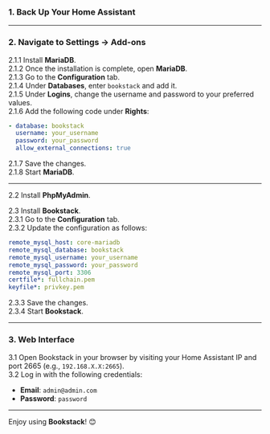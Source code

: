 ### 1. Back Up Your Home Assistant

---

### 2. Navigate to Settings → Add-ons  
2.1.1 Install **MariaDB**.  
2.1.2 Once the installation is complete, open **MariaDB**.  
2.1.3 Go to the **Configuration** tab.  
2.1.4 Under **Databases**, enter `bookstack` and add it.  
2.1.5 Under **Logins**, change the username and password to your preferred values.  
2.1.6 Add the following code under **Rights**:  
```yaml
- database: bookstack
  username: your_username
  password: your_password
  allow_external_connections: true
```
2.1.7 Save the changes.  
2.1.8 Start **MariaDB**.

---

2.2 Install **PhpMyAdmin**.  

2.3 Install **Bookstack**.  
2.3.1 Go to the **Configuration** tab.  
2.3.2 Update the configuration as follows:
```yaml
remote_mysql_host: core-mariadb
remote_mysql_database: bookstack
remote_mysql_username: your_username
remote_mysql_password: your_password
remote_mysql_port: 3306
certfile*: fullchain.pem
keyfile*: privkey.pem
```
2.3.3 Save the changes.  
2.3.4 Start **Bookstack**.

---

### 3. Web Interface  
3.1 Open Bookstack in your browser by visiting your Home Assistant IP and port 2665 (e.g., `192.168.X.X:2665`).  
3.2 Log in with the following credentials:  
- **Email**: `admin@admin.com`  
- **Password**: `password`  

---

Enjoy using **Bookstack**! 😊

